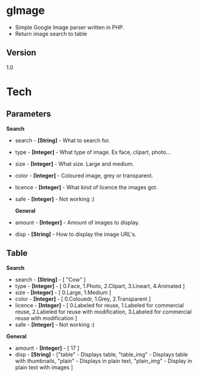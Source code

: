 gImage
======

- Simple Google Image parser written in PHP. 
- Return image search to table


Version
----

1.0

Tech
======

Parameters
------

  **Search**
* search - **[String]** - What to search for. 
* type - **[Integer]** - What type of image. Ex face, clipart, photo... 
* size - **[Integer]** - What size. Large and medium. 
* color - **[Integer]** - Coloured image, grey or transparent. 
* licence - **[Integer]** - What kind of licence the images got. 
* safe - **[Integer]** - Not working :) 

  **General**
* amount - **[Integer]** - Amount of images to display.
* disp - **[String]** - How to display the image URL's. 


Table
-----

  **Search**
* search - **[String]** - [ "Cow" ]
* type - **[Integer]** - [ 0.Face, 1.Photo, 2.Clipart, 3.Lineart, 4.Animated ]
* size - **[Integer]** - [ 0.Large, 1.Medium ]
* color - **[Integer]** - [ 0.Colouedr, 1.Grey, 2.Transparent ]
* licence - **[Integer]** - [ 0.Labeled for reuse, 1.Labeled for commercial reuse, 2.Labeled for reuse with modification, 3.Labeled for commercial reuse with modification ]
* safe - **[Integer]** - Not working :) 

 **General**
* amount - **[Integer]** - [ 17 ]
* disp - **[String]** - ["table" - Displays table, "table_img" - Displays table with thumbnails, "plain" - Displays in plain text, "plain_img" - Display in plain text with images ]


